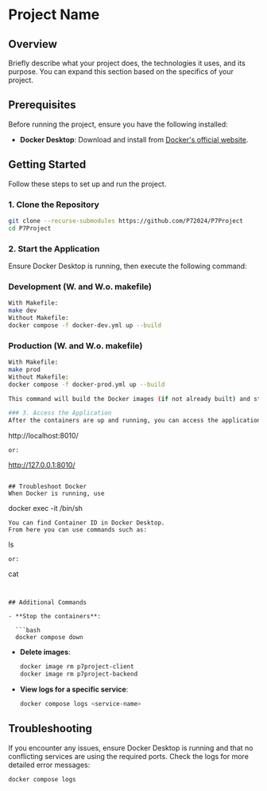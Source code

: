 
# Project Name

## Overview
Briefly describe what your project does, the technologies it uses, and its purpose. You can expand this section based on the specifics of your project.

## Prerequisites
Before running the project, ensure you have the following installed:

- **Docker Desktop**: Download and install from [Docker's official website](https://www.docker.com/products/docker-desktop).

## Getting Started
Follow these steps to set up and run the project.

### 1. Clone the Repository
```bash
git clone --recurse-submodules https://github.com/P72024/P7Project
cd P7Project
```

### 2. Start the Application
Ensure Docker Desktop is running, then execute the following command:

### Development (W. and W.o. makefile)
```sh
With Makefile:
make dev
Without Makefile:
docker compose -f docker-dev.yml up --build
```

### Production (W. and W.o. makefile)
```sh
With Makefile:
make prod
Without Makefile:
docker compose -f docker-prod.yml up --build

This command will build the Docker images (if not already built) and start the containers as defined in your `docker-dev.yml` or `docker-prod.yml` file.

### 3. Access the Application
After the containers are up and running, you can access the application through your browser at:

```
http://localhost:8010/
```
or:
```
http://127.0.0.1:8010/
```

## Troubleshoot Docker
When Docker is running, use 
```
docker exec -it <container ID>  /bin/sh
```
You can find Container ID in Docker Desktop.
From here you can use commands such as:
```
ls <path>
```
or: 
```
cat <path>
```


## Additional Commands

- **Stop the containers**:

  ```bash
  docker compose down
  ```
- **Delete images**:

  ```bash
  docker image rm p7project-client
  docker image rm p7project-backend
  ```


- **View logs for a specific service**:

  ```bash
  docker compose logs <service-name>
  ```

## Troubleshooting
If you encounter any issues, ensure Docker Desktop is running and that no conflicting services are using the required ports. Check the logs for more detailed error messages:

```bash
docker compose logs
```


